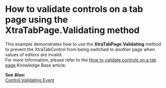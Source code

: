 # How to validate controls on a tab page using the XtraTabPage.Validating method


<p>This example demonstrates how to use the <strong>XtraTabPage.Validating</strong> method to prevent the XtraTabControl from being switched to another page when values of editors are invalid.<br />
For more information, please refer to the <a href="https://www.devexpress.com/Support/Center/p/A2708">How to validate controls on a tab page</a> Knowledge Base article.</p><p><strong>See Also:</strong><br />
<a href="http://msdn.microsoft.com/en-us/library/system.windows.forms.control.validating(VS.80).aspx">Control.Validating Event</a></p>

<br/>


